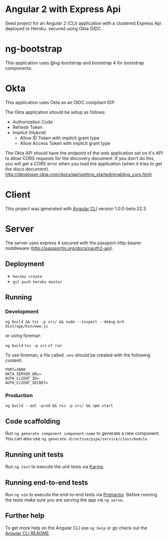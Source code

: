 # Angular 2 with Express Api

Seed project for an Angular 2 (CLI) application with a clustered Express Api deployed to Heroku, secured using Okta OIDC.

# ng-bootstrap

This application uses @ng-bootstrap and bootstrap 4 for bootstrap components.

# Okta

This application uses Okta as an OIDC compliant IDP.

The Okta application should be setup as follows:

* Authorization Code
* Refresh Token
* Implicit (Hybrid)
    * Allow ID Token with implicit grant type
    * Allow Access Token with implicit grant type

The Okta API should have the endpoint of the web application set on it's API to allow CORS requests for the discovery document. If you don't do this, you will get a CORS error when you load the application (when it tries to get the disco document). http://developer.okta.com/docs/api/getting_started/enabling_cors.html

# Client

This project was generated with [Angular CLI](https://github.com/angular/angular-cli) version 1.0.0-beta.32.3.

# Server

The server uses express 4 secured with the passport-http-bearer middleware (http://passportjs.org/docs/oauth2-api).

## Deployment

* `heroku create`
* `git push heroku master`

## Running
### Development

`ng build && tsc -p src/ && node --inspect --debug-brk dist/app/bin/www.js`

or using foreman

`ng build`
`tsc -p src`
`nf run`

To use foreman, a file called `.env` should be created with the following content:

```
PORT=3000
OKTA_SERVER_URL=
AUTH_CLIENT_ID=
AUTH_CLIENT_SECRET=
```

### Production

`ng build --aot -prod && tsc -p src/ && npm start`

## Code scaffolding

Run `ng generate component component-name` to generate a new component. You can also use `ng generate directive/pipe/service/class/module`.

## Running unit tests

Run `ng test` to execute the unit tests via [Karma](https://karma-runner.github.io).

## Running end-to-end tests

Run `ng e2e` to execute the end-to-end tests via [Protractor](http://www.protractortest.org/).
Before running the tests make sure you are serving the app via `ng serve`.

## Further help

To get more help on the Angular CLI use `ng help` or go check out the [Angular CLI README](https://github.com/angular/angular-cli/blob/master/README.md).
